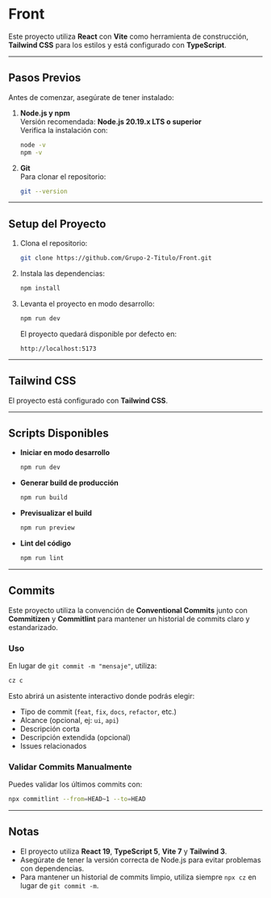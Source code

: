 # Front

Este proyecto utiliza **React** con **Vite** como herramienta de construcción, **Tailwind CSS** para los estilos y está configurado con **TypeScript**.

---

## Pasos Previos

Antes de comenzar, asegúrate de tener instalado:

1. **Node.js y npm**  
   Versión recomendada: **Node.js 20.19.x LTS o superior**  
   Verifica la instalación con:
   ```bash
   node -v
   npm -v
   ```

2. **Git**  
   Para clonar el repositorio:
   ```bash
   git --version
   ```

---

## Setup del Proyecto

1. Clona el repositorio:
   ```bash
   git clone https://github.com/Grupo-2-Titulo/Front.git
   ```

2. Instala las dependencias:
   ```bash
   npm install
   ```

3. Levanta el proyecto en modo desarrollo:
   ```bash
   npm run dev
   ```

   El proyecto quedará disponible por defecto en:
   ```
   http://localhost:5173
   ```

---

## Tailwind CSS

El proyecto está configurado con **Tailwind CSS**.  

---

## Scripts Disponibles

- **Iniciar en modo desarrollo**
  ```bash
  npm run dev
  ```

- **Generar build de producción**
  ```bash
  npm run build
  ```

- **Previsualizar el build**
  ```bash
  npm run preview
  ```

- **Lint del código**
  ```bash
  npm run lint
  ```

---

## Commits

Este proyecto utiliza la convención de **Conventional Commits** junto con **Commitizen** y **Commitlint** para mantener un historial de commits claro y estandarizado.  

### Uso
En lugar de `git commit -m "mensaje"`, utiliza:
```bash
cz c
```

Esto abrirá un asistente interactivo donde podrás elegir:
- Tipo de commit (`feat`, `fix`, `docs`, `refactor`, etc.)
- Alcance (opcional, ej: `ui`, `api`)
- Descripción corta
- Descripción extendida (opcional)
- Issues relacionados

### Validar Commits Manualmente
Puedes validar los últimos commits con:
```bash
npx commitlint --from=HEAD~1 --to=HEAD
```

---

## Notas

- El proyecto utiliza **React 19**, **TypeScript 5**, **Vite 7** y **Tailwind 3**.
- Asegúrate de tener la versión correcta de Node.js para evitar problemas con dependencias.
- Para mantener un historial de commits limpio, utiliza siempre `npx cz` en lugar de `git commit -m`.
